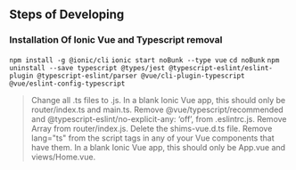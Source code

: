 ## Steps of Developing
### Installation Of Ionic Vue and Typescript removal

```npm install -g @ionic/cli```
```ionic start noBunk --type vue```
```cd noBunk```
```npm uninstall --save typescript @types/jest @typescript-eslint/eslint-plugin @typescript-eslint/parser @vue/cli-plugin-typescript @vue/eslint-config-typescript```

> Change all .ts files to .js. In a blank Ionic Vue app, this should only be router/index.ts and main.ts. Remove @vue/typescript/recommended and @typescript-eslint/no-explicit-any: ‘off’, from .eslintrc.js.
Remove Array<RouteRecordRaw> from router/index.js. Delete the shims-vue.d.ts file. Remove lang="ts" from the script tags in any of your Vue components that have them. In a blank Ionic Vue app, this should only be App.vue and views/Home.vue.
